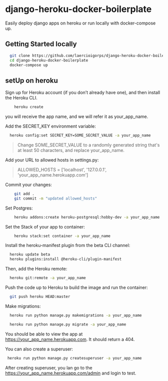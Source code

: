# django-heroku-docker-boilerplate

<!-- ABOUT THE PROJECT -->
Easily deploy django apps on heroku or run locally with docker-compose up.


<!-- GETTING STARTED -->
## Getting Started locally

```sh
  git clone https://github.com/laercioigorps/django-heroku-docker-boilerplate.git
  cd django-heroku-docker-boilerplate
  docker-compose up

  ```

## setUp on heroku
  Sign up for Heroku account (if you don’t already have one), and then install the Heroku CLI.

```sh
    heroku create
  ```
  you will receive the app name, and we will refer it as your_app_name.
  
  Add the SECRET_KEY environment variable:
  ```sh
    heroku config:set SECRET_KEY=SOME_SECRET_VALUE -a your_app_name
  ```
  >Change SOME_SECRET_VALUE to a randomly generated string that's at least 50 characters, and replace your_app_name.

Add your URL to allowed hosts in settings.py:
>ALLOWED_HOSTS = ['localhost', '127.0.0.1', 'your_app_name.herokuapp.com']

Commit your changes:
```sh
    git add .
    git commit -m "updated allowed_hosts"
  ```
  
Set Postgres:
```sh
    heroku addons:create heroku-postgresql:hobby-dev -a your_app_name
  ```
Set the Stack of your app to container:
```sh
    heroku stack:set container -a your_app_name
  ```
  
  Install the heroku-manifest plugin from the beta CLI channel:
  ```sh
    heroku update beta
    heroku plugins:install @heroku-cli/plugin-manifest
  ```
  
  Then, add the Heroku remote:
  ```sh
    heroku git:remote -a your_app_name
  ```
  
  Push the code up to Heroku to build the image and run the container:
  ```sh
    git push heroku HEAD:master
  ```
  
  Make migrations:
  ```sh
    heroku run python manage.py makemigrations -a your_app_name
  
    heroku run python manage.py migrate -a your_app_name
  ```
  
  You should be able to view the app at https://your_app_name.herokuapp.com. It should return a 404.
  
  You can also create a superuser:
  
   ```sh
    heroku run python manage.py createsuperuser -a your_app_name
  ```
  After creating superuser, you lan go to the https://your_app_name.herokuapp.com/admin and login to test.
